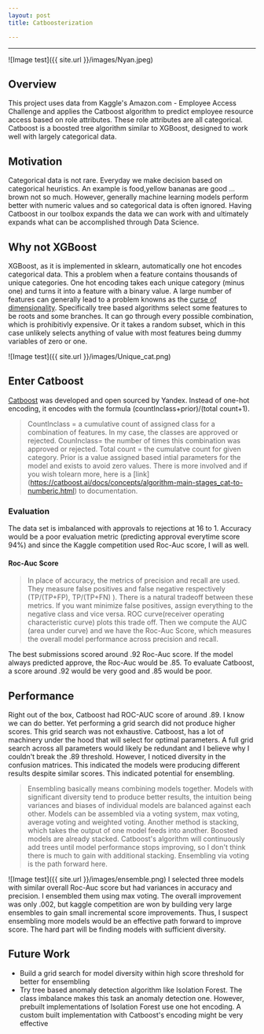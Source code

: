 ```yaml
---
layout: post
title: Catboosterization

---
```

***
![Image test]({{ site.url }}/images/Nyan.jpeg)
## Overview
This project uses data from Kaggle's Amazon.com - Employee Access Challenge and applies the Catboost algorithm to predict employee resource access based on role attributes. These role attributes are all categorical. Catboost is a boosted tree algorithm similar to XGBoost, designed to work well with largely categorical data.

## Motivation
Categorical data is not rare. Everyday we make decision based on categorical heuristics. An example is food,yellow bananas are good ... brown not so much. However, generally machine learning models perform better with numeric values and so categorical data is often ignored. Having Catboost in our toolbox expands the data we can work with and ultimately expands what can be accomplished through Data Science.


## Why not XGBoost
XGBoost, as it is implemented in sklearn, automatically one hot encodes categorical data. This a problem when a feature contains thousands of unique categories. One hot encoding takes each unique category (minus one) and turns it into a feature with a binary value. A large number of features can generally lead to a problem knowns as the [curse of dimensionality](https://en.wikipedia.org/wiki/Curse_of_dimensionality). Specifically tree based algorithms select some features to be roots and some branches. It can go through every possible combination, which is prohibitivly expensive. Or it takes a random subset, which in this case unlikely selects anything of value with most features being dummy variables of zero or one.

![Image test]({{ site.url }}/images/Unique_cat.png)


## Enter Catboost
[Catboost](https://catboost.ai) was developed and open sourced by Yandex. Instead of one-hot encoding, it encodes with the formula (countInclass+prior)/(total count+1).

> CountInclass = a cumulative count of assigned class for a combination of features. In my case, the classes are approved or rejected. CounInclass= the number of times this combination was approved or rejected. Total count = the cumulatve count for given category. Prior is a value assigned based intial parameters for the model and exists to avoid zero values. There is more involved and if you wish tolearn more, here is a [link] (https://catboost.ai/docs/concepts/algorithm-main-stages_cat-to-numberic.html) to documentation.


### Evaluation
The data set is imbalanced with approvals to rejections at 16 to 1. Accuracy would be a poor evaluation metric (predicting approval everytime score 94%) and since the Kaggle competition used Roc-Auc score, I will as well. 
#### Roc-Auc Score
> In place of accuracy, the metrics of precision and recall are used. They measure false positives and false negative respectively (TP/(TP+FP), TP/(TP+FN) ). There is a natural tradeoff between these metrics. If you want minimize false positives, assign everything to the negative class and vice versa. ROC curve(receiver operating characteristic curve) plots this trade off. Then we compute the AUC (area under curve) and we have the Roc-Auc Score, which measures the overall model performance across precision and recall.

The best submissions scored around .92 Roc-Auc score. If the model always predicted approve, the Roc-Auc would be .85. To evaluate Catboost, a score around .92 would be very good and .85 would be poor.



## Performance
Right out of the box, Catboost had ROC-AUC score of around .89.  I know we can do better. Yet performing a grid search did not produce higher scores. This grid search was not exhaustive. Catboost, has a lot of machinery under the hood that will select for optimal parameters. A full grid search across all parameters would likely be redundant and I believe why I couldn't break the .89 threshold. However, I noticed diversity in the confusion matrices. This indicated the models were producing different results despite similar scores. This indicated potential for ensembling.

>Ensembling basically means combining models together. Models with significant diversity tend to produce better results, the intuition being variances and biases of individual models are balanced against each other. Models can be assembled via a voting system, max voting, average voting and weighted voting.  Another method is stacking, which takes the output of one model feeds into another. Boosted models are already stacked. Catboost's algorithm will continuously add trees until model performance stops improving, so I don't think there is much to gain with additional stacking. Ensembling via voting is the path forward here.

![Image test]({{ site.url }}/images/ensemble.png)
I selected three models with similar overall Roc-Auc score but had variances in accuracy and precision. I ensembled them using max voting. The overall improvement was only .002, but kaggle competition are won by building very large ensembles to gain small incremental score improvements. Thus, I suspect ensembling more models would be an effective path forward to improve score. The hard part will be finding models with sufficient diversity.




## Future Work
* Build a grid search for model diversity within high score threshold for better for ensembling
* Try tree based anomaly detection algorithm like Isolation Forest. The class imbalance makes this task an anomaly detection one. However, prebuilt implementations of Isolation Forest use one hot encoding. A custom built implementation with Catboost's encoding might be very effective
